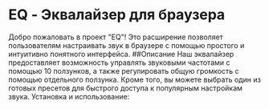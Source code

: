 # EQ - Эквалайзер для браузера
Добро пожаловать в проект "EQ"! Это расширение позволяет пользователям настраивать звук в браузере с помощью простого и интуитивно понятного интерфейса.
##Описание
Наш эквалайзер предоставляет возможность управлять звуковыми частотами с помощью 10 ползунков, а также регулировать общую громкость с помощью отдельного ползунка. Кроме того, вы можете выбрать один из готовых пресетов для быстрого доступа к популярным настройкам звука.
Установка и использование:

